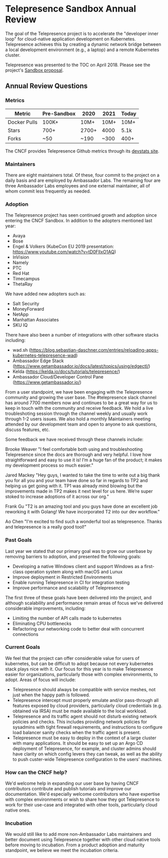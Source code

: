 # Telepresence Sandbox Annual Review

The goal of the Telepresence project is to accelerate the "developer inner loop" for cloud-native application development on Kubernetes. Telepresence achieves this by creating a dynamic network bridge between a local development environment (e.g., a laptop) and a remote Kubernetes cluster.

Telepresence was presented to the TOC on April 2018. Please see the project's [Sandbox proposal](https://github.com/cncf/toc/blob/master/proposals/sandbox/telepresence.adoc).

## Annual Review Questions

### Metrics

| Metric       |  Pre-Sandbox |     2020     |    2021      |   Today   |
| ------------ | ------------ | ------------ | ------------ | --------- |
| Docker Pulls | 100K+        | 10M+         | 10M+         | 10M+      |
| Stars        | 700+         | 2700+        | 4000         | 5.1k      |
| Forks        | ~50          | ~190         | ~300         | 400+      |

The CNCF provides Telepresence Github metrics through its [devstats site](https://telepresence.devstats.cncf.io/d/8/dashboards?orgId=1&refresh=15m).

### Maintainers

There are eight maintainers total. Of these, four commit to the project on a daily basis and are employed by Ambassador Labs.
The remaining four are three Ambassador Labs employees and one external maintainer, all of whom commit less frequently as needed.

### Adoption

The Telepresence project has seen continued growth and adoption since entering the CNCF Sandbox. In addition to the adopters mentioned last year:

* Avaya
* Bose
* Engel & Volkers (KubeCon EU 2019 presentation: https://www.youtube.com/watch?v=tD0FIlxO1AQ)
* InVision
* Namely
* PTC
* Red Hat
* Timecampus
* ThetaRay

We have added new adopters such as:

* Salt Security
* MoneyForward
* NetApp
* Manhattan Associates
* SKU IQ


There have also been a number of integrations with other software stacks including:

* wad.sh (https://blog.sebastian-daschner.com/entries/reloading-apps-kubernetes-telepresence-wad)
* Ambassador Edge Stack (https://www.getambassador.io/docs/latest/topics/using/edgectl/)
* Kelda (https://kelda.io/docs/tutorials/telepresence/)
* Ambassador Cloud/Developer Control Pane (https://www.getambassador.io/)

From a user standpoint, we have been engaging with the Telepresence community and growing the user base. The #telepresence slack channel has around 7700 members now and continues to be a great way for us to keep in touch with the community and receive feedback. We hold a live troubleshoting session through the channel weekly and usually work through 1-2 users issues. We also hold a monthly Maintainers meeting attended by our development team and open to anyone to ask questions, discuss features, etc.

Some feedback we have received through these channels include:

Brooke Weaver "I feel comfortable both using and troubleshooting Telepresence since the docs are thorough and very helpful. I love how straightforward and easy to use it is! I’m a huge fan of the product; it makes my development process so much easier."

Jared Mackey "Hey guys, I wanted to take the time to write out a big thank you for all you and your team have done so far in regards to TP2 and helping us get going with it. TP1 was already mind blowing but the improvements made in TP2 makes it next level for us here. We’re super stoked to increase adoptions of it across our org."

Frank Gu "T2 is an amazing tool and you guys have done an excellent job reworking it with Golang! We have incorporated T2 into our dev workflow."

Ao Chen "I'm excited to find such a wonderful tool as telepresence. Thanks and telepresence is a really good tool!"


### Past Goals

Last year we stated that our primary goal was to grow our userbase by removing barriers to adoption, and presented the following goals:

* Developing a native Windows client and support Windows as a first-class operation system along with macOS and Lunux
* Improve deployment in Restricted Environments
* Enable running Telepresence in CI for integration testing
* Improve performance and scalability of Telepresence

The first three of these goals have been delivered into the project, and although scalability and performance remain areas of focus we've delivered considerable improvements, including:
* Limiting the number of API calls made to kubernetes
* Eliminating CPU bottlenecks
* Refactoring our networking code to better deal with concurrent connections



### Current Goals

We feel that the project can offer considerable value for users of kubernetes, but can be difficult to adopt because not every kubernetes stack plays nice with it. Our focus for this year is to make Telepresence easier for organizations, particularly those with complex environments, to adopt. Areas of focus will include:
* Telepresence should always be compatible with service meshes, not just when the happy path is followed.
* Telepresence intercept must properly emulate and/or pass-through all features exposed by cloud providers, particularly cloud credentials (e.g. obtained via IRSA) must be made available to the local workload.
* Telepresence and its traffic agent should not disturb existing network policies and checks. This includes providing network policies for sysadmins with tight firewall requirements, and instructions to configure load balancer sanity checks when the traffic agent is present.
* Telepresence must be easy to deploy in the context of a large cluster with many applications. It should be easy to set up an Argo CD deployment of Telepresence, for example, and cluster admins should have clarity on which config levers they can tweak, as well as the ability to push custer-wide Telepresence configuration to the users' machines.

### How can the CNCF help?

We'd welcome help in expanding our user base by having CNCF contributors contribute and publish tutorials and improve our documentation.
We'd especially welcome contributors who have expertise with complex environments or wish to share how they got Telepresence to work for their use-case and integrated with other tools, particularly cloud native ones.

### Incubation

We would still like to add more non-Ambassador Labs maintainers and better document using Telepresence together with other cloud native tools before moving to incubation. From a product adoption and maturity standpoint, we believe we meet the incubation criteria.
